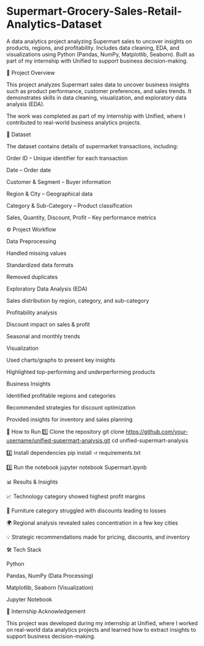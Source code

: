 # Supermart-Grocery-Sales-Retail-Analytics-Dataset
A data analytics project analyzing Supermart sales to uncover insights on products, regions, and profitability. Includes data cleaning, EDA, and visualizations using Python (Pandas, NumPy, Matplotlib, Seaborn). Built as part of my internship with Unified to support business decision-making.

📌 Project Overview

This project analyzes Supermart sales data to uncover business insights such as product performance, customer preferences, and sales trends. It demonstrates skills in data cleaning, visualization, and exploratory data analysis (EDA).

The work was completed as part of my internship with Unified, where I contributed to real-world business analytics projects.

📂 Dataset

The dataset contains details of supermarket transactions, including:

Order ID – Unique identifier for each transaction

Date – Order date

Customer & Segment – Buyer information

Region & City – Geographical data

Category & Sub-Category – Product classification

Sales, Quantity, Discount, Profit – Key performance metrics

⚙️ Project Workflow

Data Preprocessing

Handled missing values

Standardized data formats

Removed duplicates

Exploratory Data Analysis (EDA)

Sales distribution by region, category, and sub-category

Profitability analysis

Discount impact on sales & profit

Seasonal and monthly trends

Visualization

Used charts/graphs to present key insights

Highlighted top-performing and underperforming products

Business Insights

Identified profitable regions and categories

Recommended strategies for discount optimization

Provided insights for inventory and sales planning

🚀 How to Run
1️⃣ Clone the repository
git clone https://github.com/your-username/unified-supermart-analysis.git
cd unified-supermart-analysis

2️⃣ Install dependencies
pip install -r requirements.txt

3️⃣ Run the notebook
jupyter notebook Supermart.ipynb

📊 Results & Insights

📈 Technology category showed highest profit margins

🏬 Furniture category struggled with discounts leading to losses

🌍 Regional analysis revealed sales concentration in a few key cities

💡 Strategic recommendations made for pricing, discounts, and inventory

🛠 Tech Stack

Python

Pandas, NumPy (Data Processing)

Matplotlib, Seaborn (Visualization)

Jupyter Notebook

🤝 Internship Acknowledgement

This project was developed during my internship at Unified, where I worked on real-world data analytics projects and learned how to extract insights to support business decision-making.
